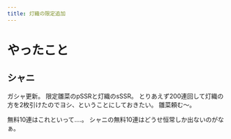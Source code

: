 ```yaml
---
title: 灯織の限定追加
---
```


# やったこと

## シャニ

ガシャ更新。
限定雛菜のpSSRと灯織のsSSR。
とりあえず200連回して灯織の方を2枚引けたのでヨシ、ということにしておきたい。
雛菜頼む〜。

無料10連はこれといって‥‥。
シャニの無料10連はどうせ恒常しか出ないのがなぁ。
